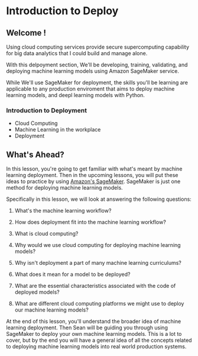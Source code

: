 # Introduction to Deploy

## Welcome ! 

Using cloud computing services provide secure supercomputing capability for big data analytics that I could build and manage alone.

With this delpoyment section, We'll be developing, training, validating, and deploying machine learning models using Amazon SageMaker service. 

While We'll use SageMaker for deployment, the skills you'll be learning are applicable to any production enviroment that aims to deploy machine learning models, and deepl learning models with Python. 

### Introduction to Deployment
* Cloud Computing
* Machine Learning in the workplace
* Deployment 

## What's Ahead?

In this lesson, you're going to get familiar with what's meant by machine learning deployment. Then in the upcoming lessons, you will put these ideas to practice by using [Amazon's SageMaker](https://aws.amazon.com/ko/sagemaker/). SageMaker is just one method for deploying machine learning models.

Specifically in this lesson, we will look at answering the following questions:

1. What's the machine learning workflow?

2. How does deployment fit into the machine learning workflow?

3. What is cloud computing?

4. Why would we use cloud computing for deploying machine learning models?

5. Why isn't deployment a part of many machine learning curriculums?

6. What does it mean for a model to be deployed?

7. What are the essential characteristics associated with the code of deployed models?

8. What are different cloud computing platforms we might use to deploy our machine learning models?

At the end of this lesson, you'll understand the broader idea of machine learning deployment. Then Sean will be guiding you through using SageMaker to deploy your own machine learning models. This is a lot to cover, but by the end you will have a general idea of all the concepts related to deploying machine learning models into real world production systems.
